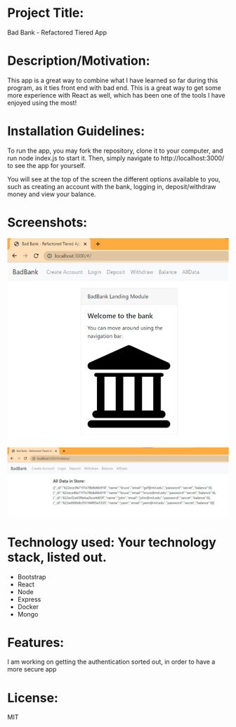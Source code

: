 # Project Title:
Bad Bank - Refactored Tiered App

# Description/Motivation:
This app is a great way to combine what I have learned so far during this program, as it ties front end with bad end. This is a great way to get some more experience with React as well, which has been one of the tools I have enjoyed using the most!


# Installation Guidelines:
To run the app, you may fork the repository, clone it to your computer, and run node index.js to start it.
Then, simply navigate to http://localhost:3000/ to see the app for yourself.

You will see at the top of the screen the different options available to you, such as creating an account with the bank, logging in, deposit/withdraw money and view your balance.

# Screenshots:
![Alt text](/screenshots/Screenshot_Landing_Page.jpg?raw=true "Optional Title")
![Alt text](/screenshots/Screenshot_All_Data.jpg?raw=true "Optional Title")

# Technology used: Your technology stack, listed out.
- Bootstrap
- React
- Node
- Express
- Docker
- Mongo

# Features:
I am working on getting the authentication sorted out, in order to have a more secure app

# License:
MIT